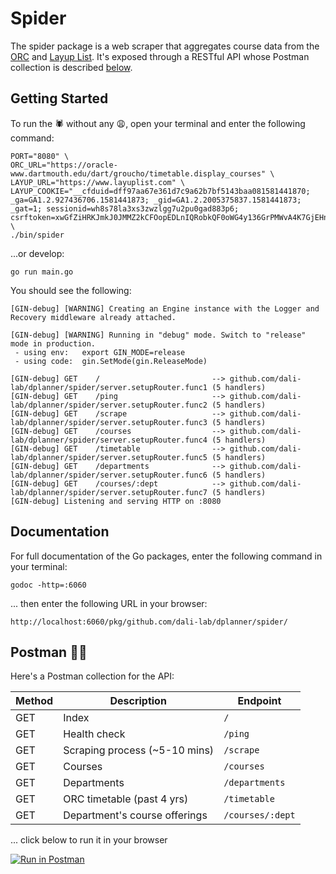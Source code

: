 # Spider
The spider package is a web scraper that aggregates course data from the [ORC](https://oracle-www.dartmouth.edu/dart/groucho/timetable.main) and [Layup List](https://www.layuplist.com). It's exposed through a RESTful API whose Postman collection is described [below](#postman-👩‍🚀).

## Getting Started
To run the 🕷️ without any 😩, open your terminal and enter the following command:

```
PORT="8080" \
ORC_URL="https://oracle-www.dartmouth.edu/dart/groucho/timetable.display_courses" \
LAYUP_URL="https://www.layuplist.com" \
LAYUP_COOKIE="__cfduid=dff97aa67e361d7c9a62b7bf5143baa081581441870; _ga=GA1.2.927436706.1581441873; _gid=GA1.2.2005375837.1581441873; _gat=1; sessionid=wh8s78la3xs3zwzlgg7u2pu0gad883p6; csrftoken=xwGfZiHRKJmkJ0JMMZ2kCFOopEDLnIQRobkQF0oWG4y136GrPMWvA4K7GjEHncQd" \
./bin/spider
```

...or develop:

```
go run main.go
```

You should see the following:

```
[GIN-debug] [WARNING] Creating an Engine instance with the Logger and Recovery middleware already attached.

[GIN-debug] [WARNING] Running in "debug" mode. Switch to "release" mode in production.
 - using env:   export GIN_MODE=release
 - using code:  gin.SetMode(gin.ReleaseMode)

[GIN-debug] GET    /                         --> github.com/dali-lab/dplanner/spider/server.setupRouter.func1 (5 handlers)
[GIN-debug] GET    /ping                     --> github.com/dali-lab/dplanner/spider/server.setupRouter.func2 (5 handlers)
[GIN-debug] GET    /scrape                   --> github.com/dali-lab/dplanner/spider/server.setupRouter.func3 (5 handlers)
[GIN-debug] GET    /courses                  --> github.com/dali-lab/dplanner/spider/server.setupRouter.func4 (5 handlers)
[GIN-debug] GET    /timetable                --> github.com/dali-lab/dplanner/spider/server.setupRouter.func5 (5 handlers)
[GIN-debug] GET    /departments              --> github.com/dali-lab/dplanner/spider/server.setupRouter.func6 (5 handlers)
[GIN-debug] GET    /courses/:dept            --> github.com/dali-lab/dplanner/spider/server.setupRouter.func7 (5 handlers)
[GIN-debug] Listening and serving HTTP on :8080
```

## Documentation
For full documentation of the Go packages, enter the following command in your terminal:
```
godoc -http=:6060
```

... then enter the following URL in your browser:
```
http://localhost:6060/pkg/github.com/dali-lab/dplanner/spider/
```

## Postman 👩‍🚀
Here's a Postman collection for the API:

| Method | Description | Endpoint |
| --- | --- | --- |
| GET | Index  | `/` |
| GET | Health check  | `/ping` |
| GET | Scraping process (~5-10 mins) | `/scrape` |
| GET | Courses | `/courses` |
| GET | Departments  | `/departments` |
| GET | ORC timetable (past 4 yrs)  | `/timetable` |
| GET | Department's course offerings | `/courses/:dept` |

... click below to run it in your browser

[![Run in Postman](https://run.pstmn.io/button.svg)](https://documenter.getpostman.com/view/4345820/S1Zudr5D?version=latest)
